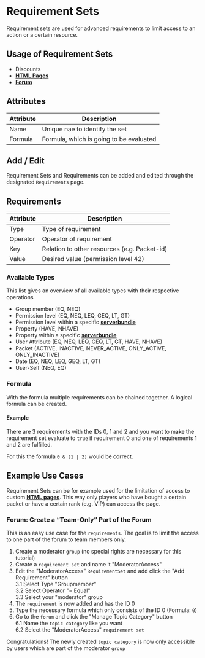 # Requirement Sets

Requirement sets are used for advanced requirements to limit access to an action or a certain resource.

## Usage of Requirement Sets

- Discounts
- **[HTML Pages](html_pages.md)**
- **[Forum](forum.md)**

## Attributes

| Attribute | Description                             |
|-----------|-----------------------------------------|
| Name      | Unique nae to identify the set          |
| Formula   | Formula, which is going to be evaluated |

## Add / Edit

Requirement Sets and Requirements can be added and edited through the designated `Requirements` page.

## Requirements

| Attribute | Description                                  |
|-----------|----------------------------------------------|
| Type      | Type of requirement                          |
| Operator  | Operator of requirement                      |
| Key       | Relation to other resources (e.g. Packet-id) |
| Value     | Desired value (permission level 42)          |

### Available Types

This list gives an overview of all available types with their respective operations

- Group member (EQ, NEQ)
- Permission level (EQ, NEQ, LEQ, GEQ, LT, GT)
- Permission level within a specific **[serverbundle](server.md)**
- Property (HAVE, NHAVE)
- Property within a specific **[serverbundle](server.md)**
- User Attribute (EQ, NEQ, LEQ, GEQ, LT, GT, HAVE, NHAVE)
- Packet (ACTIVE, INACTIVE, NEVER_ACTIVE, ONLY_ACTIVE, ONLY_INACTIVE)
- Date (EQ, NEQ, LEQ, GEQ, LT, GT)
- User-Self (NEQ, EQ)

### Formula

With the formula multiple requirements can be chained together. A logical formula can be created.

#### Example

There are 3 requirements with the IDs 0, 1 and 2 and you want to make the requirement set evaluate to `true` if requirement 0 and one of requirements 1 and 2 are fulfilled.

For this the formula `0 & (1 | 2)` would be correct.

## Example Use Cases
Requirement Sets can be for example used for the limitation of access to custom **[HTML pages](html_pages.md)**.
This way only players who have bought a certain packet or have a certain rank (e.g. VIP) can access the page.
### Forum: Create a “Team-Only” Part of the Forum

This is an easy use case for the `requirements`. The goal is to limit the access to one part of the forum to team members
only.

1. Create a moderator `group` (no special rights are necessary for this tutorial)
2. Create a `requirement set` and name it "ModeratorAccess"
3. Edit the "ModeratorAccess" `RequirementSet` and add click the "Add Requirement" button   
   3.1 Select Type "Groupmember"   
   3.2 Select Operator "= Equal"   
   3.3 Select your "moderator" group
4. The `requirement` is now added and has the ID 0
5. Type the necessary formula which only consists of the ID 0 (Formula: `0`)
6. Go to the `forum` and click the "Manage Topic Category" button   
   6.1 Name the `topic category` like you want   
   6.2 Select the "ModeratorAccess" `requirement set`

Congratulations! The newly created `topic category` is now only accessible by users which are part of the moderator `group`
